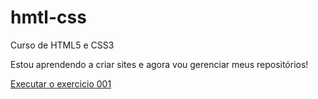 # hmtl-css
Curso de HTML5 e CSS3

Estou aprendendo a criar sites e agora vou gerenciar meus repositórios!


<a href="https://IgorLeyck.github.io/html-css/exercicios/ex001/index.html"> Executar o exercicio 001</a>
